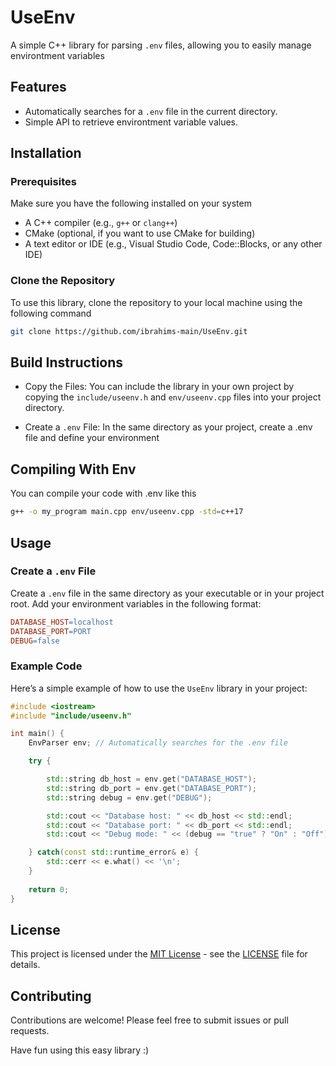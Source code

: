 # UseEnv

A simple C++ library for parsing `.env` files, allowing you to easily manage environtment variables

## Features

- Automatically searches for a `.env` file in the current directory.
- Simple API to retrieve environtment variable values.

## Installation

### Prerequisites

Make sure you have the following installed on your system

- A C++ compiler (e.g., `g++` or `clang++`)
- CMake (optional, if you want to use CMake for building)
- A text editor or IDE (e.g., Visual Studio Code, Code::Blocks, or any other IDE)

### Clone the Repository

To use this library, clone the repository to your local machine using the following command

```bash
git clone https://github.com/ibrahims-main/UseEnv.git
```

## Build Instructions

- Copy the Files: You can include the library in your own project by copying the `include/useenv.h` and `env/useenv.cpp` files into your project directory.

- Create a `.env` File: In the same directory as your project, create a .env file and define your environment

## Compiling With Env

You can compile your code with .env like this

```bash
g++ -o my_program main.cpp env/useenv.cpp -std=c++17
```

## Usage 

### Create a `.env` File
Create a `.env` file in the same directory as your executable or in your project root. Add your environment variables in the following format:

```makefile
DATABASE_HOST=localhost
DATABASE_PORT=PORT
DEBUG=false
```

### Example Code
Here’s a simple example of how to use the `UseEnv` library in your project:

```c++
#include <iostream>
#include "include/useenv.h"

int main() {
    EnvParser env; // Automatically searches for the .env file

    try {

        std::string db_host = env.get("DATABASE_HOST");
        std::string db_port = env.get("DATABASE_PORT");
        std::string debug = env.get("DEBUG");

        std::cout << "Database host: " << db_host << std::endl;
        std::cout << "Database port: " << db_port << std::endl;
        std::cout << "Debug mode: " << (debug == "true" ? "On" : "Off") << std::endl;

    } catch(const std::runtime_error& e) {
        std::cerr << e.what() << '\n';
    }
    
    return 0;
}
```

## License

This project is licensed under the [MIT License](LICENSE) - see the [LICENSE](LICENSE) file for details.

## Contributing

Contributions are welcome! Please feel free to submit issues or pull requests.

Have fun using this easy library :)